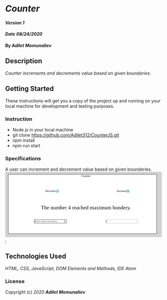 # _Counter_

#### _Version 1_
#### _Date 08/24/2020_
#### By _**Adilet Momunaliev**_

## Description

_Counter increments and decrements value based on given bounderies._

## Getting Started

These instructions will get you a copy of the project up and running on your local machine for development and testing purposes.

### Instruction

* Node js in your local machine
* git clone https://github.com/Adilet312/CounterJS.git
* npm install
* npm run start
### Specifications
A user can increment and decrement value based on given bounderies.
![min-width:620px](counter.png);
## Technologies Used

_HTML, CSS, JavaScript, DOM Elements and Methods, IDE Atom_

### License

*_Copyright (c) 2020 **Adilet Momunaliev**_*

